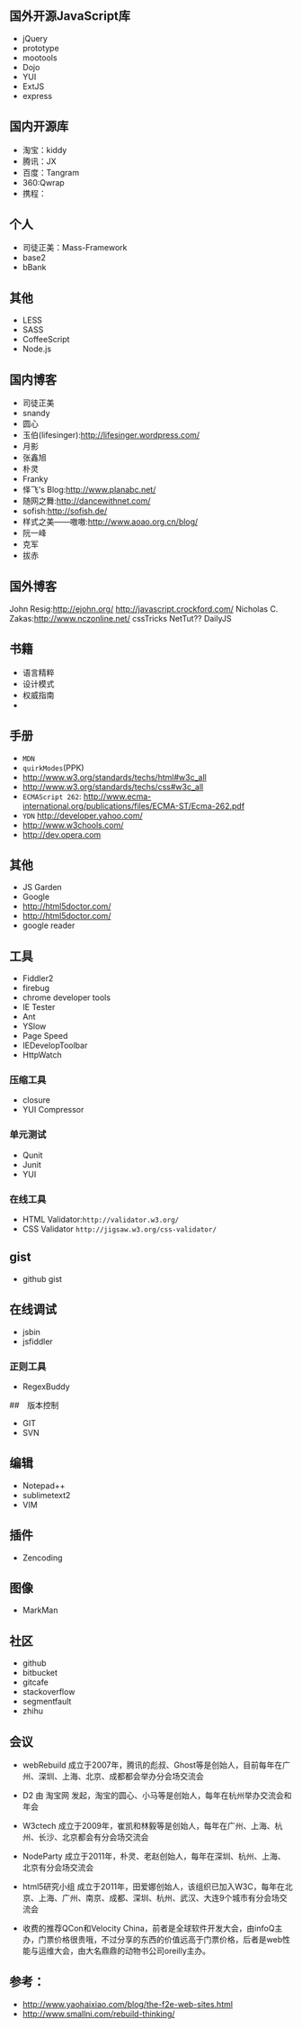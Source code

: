 ## 国外开源JavaScript库
+ jQuery
+ prototype
+ mootools
+ Dojo
+ YUI
+ ExtJS
+ express





## 国内开源库
+ 淘宝：kiddy
+ 腾讯：JX
+ 百度：Tangram
+ 360:Qwrap
+ 携程：

## 个人
+ 司徒正美：Mass-Framework
+ base2
+ bBank

## 其他
+ LESS
+ SASS
+ CoffeeScript
+ Node.js


## 国内博客
+ 司徒正美
+ snandy
+ 圆心
+ 玉伯(lifesinger):http://lifesinger.wordpress.com/
+ 月影
+ 张鑫旭
+ 朴灵
+ Franky
+ 怿飞’s Blog:http://www.planabc.net/
+ 随网之舞:http://dancewithnet.com/
+ sofish:http://sofish.de/
+ 样式之美——嗷嗷:http://www.aoao.org.cn/blog/
+ 阮一峰
+ 克军
+ 拔赤

## 国外博客
John Resig:http://ejohn.org/
http://javascript.crockford.com/
Nicholas C. Zakas:http://www.nczonline.net/
cssTricks
NetTut??
DailyJS


## 书籍
+ 语言精粹
+ 设计模式
+ 权威指南
+ 


## 手册
+ `MDN`
+ `quirkModes`(PPK)
+ http://www.w3.org/standards/techs/html#w3c_all
+ http://www.w3.org/standards/techs/css#w3c_all
+ `ECMAScript 262`: http://www.ecma-international.org/publications/files/ECMA-ST/Ecma-262.pdf
+ `YDN` http://developer.yahoo.com/
+ http://www.w3chools.com/
+ http://dev.opera.com

## 其他
+ JS Garden
+ Google
+ http://html5doctor.com/
+ http://html5doctor.com/
+ google reader

## 工具
+ Fiddler2
+ firebug
+ chrome developer tools
+ IE Tester
+ Ant
+ YSlow
+ Page Speed
+ IEDevelopToolbar
+ HttpWatch
### 压缩工具
+ closure
+ YUI Compressor

### 单元测试
+ Qunit
+ Junit
+ YUI
### 在线工具
+ HTML Validator:`http://validator.w3.org/`
+ CSS Validator `http://jigsaw.w3.org/css-validator/`

## gist
+ github gist

## 在线调试
+ jsbin
+ jsfiddler

### 正则工具
+ RegexBuddy

##　版本控制
+ GIT
+ SVN


## 编辑
+ Notepad++
+ sublimetext2
+ VIM


## 插件
+ Zencoding

## 图像
+ MarkMan

## 社区
+ github
+ bitbucket
+ gitcafe
+ stackoverflow
+ segmentfault
+ zhihu

## 会议
+ webRebuild   成立于2007年，腾讯的彪叔、Ghost等是创始人，目前每年在广州、深圳、上海、北京、成都都会举办分会场交流会

+ D2    由 淘宝网 发起，淘宝的圆心、小马等是创始人，每年在杭州举办交流会和年会

+ W3ctech   成立于2009年，崔凯和林毅等是创始人，每年在广州、上海、杭州、长沙、北京都会有分会场交流会

+ NodeParty  成立于2011年，朴灵、老赵创始人，每年在深圳、杭州、上海、北京有分会场交流会

+ html5研究小组 成立于2011年，田爱娜创始人，该组织已加入W3C，每年在北京、上海、广州、南京、成都、深圳、杭州、武汉、大连9个城市有分会场交流会


+ 收费的推荐QCon和Velocity China，前者是全球软件开发大会，由infoQ主办，门票价格很贵哦，不过分享的东西的价值远高于门票价格，后者是web性能与运维大会，由大名鼎鼎的动物书公司oreilly主办。




## 参考：
+ http://www.yaohaixiao.com/blog/the-f2e-web-sites.html
+ http://www.smallni.com/rebuild-thinking/

